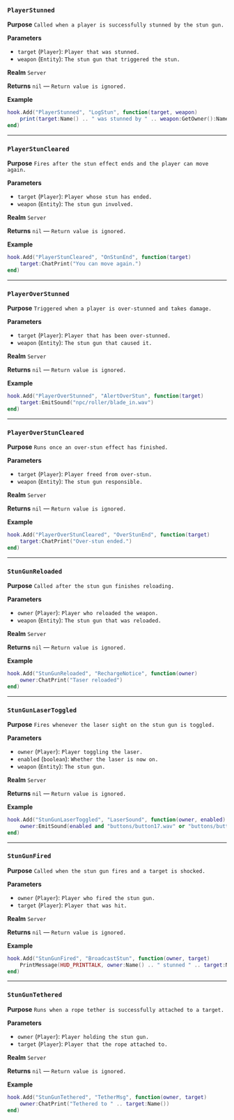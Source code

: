 ### `PlayerStunned`

**Purpose**
`Called when a player is successfully stunned by the stun gun.`

**Parameters**

* `target` (`Player`): `Player that was stunned.`
* `weapon` (`Entity`): `The stun gun that triggered the stun.`

**Realm**
`Server`

**Returns**
`nil` — `Return value is ignored.`

**Example**

```lua
hook.Add("PlayerStunned", "LogStun", function(target, weapon)
    print(target:Name() .. " was stunned by " .. weapon:GetOwner():Name())
end)
```

---

### `PlayerStunCleared`

**Purpose**
`Fires after the stun effect ends and the player can move again.`

**Parameters**

* `target` (`Player`): `Player whose stun has ended.`
* `weapon` (`Entity`): `The stun gun involved.`

**Realm**
`Server`

**Returns**
`nil` — `Return value is ignored.`

**Example**

```lua
hook.Add("PlayerStunCleared", "OnStunEnd", function(target)
    target:ChatPrint("You can move again.")
end)
```

---

### `PlayerOverStunned`

**Purpose**
`Triggered when a player is over-stunned and takes damage.`

**Parameters**

* `target` (`Player`): `Player that has been over-stunned.`
* `weapon` (`Entity`): `The stun gun that caused it.`

**Realm**
`Server`

**Returns**
`nil` — `Return value is ignored.`

**Example**

```lua
hook.Add("PlayerOverStunned", "AlertOverStun", function(target)
    target:EmitSound("npc/roller/blade_in.wav")
end)
```

---

### `PlayerOverStunCleared`

**Purpose**
`Runs once an over-stun effect has finished.`

**Parameters**

* `target` (`Player`): `Player freed from over-stun.`
* `weapon` (`Entity`): `The stun gun responsible.`

**Realm**
`Server`

**Returns**
`nil` — `Return value is ignored.`

**Example**

```lua
hook.Add("PlayerOverStunCleared", "OverStunEnd", function(target)
    target:ChatPrint("Over-stun ended.")
end)
```

---

### `StunGunReloaded`

**Purpose**
`Called after the stun gun finishes reloading.`

**Parameters**

* `owner` (`Player`): `Player who reloaded the weapon.`
* `weapon` (`Entity`): `The stun gun that was reloaded.`

**Realm**
`Server`

**Returns**
`nil` — `Return value is ignored.`

**Example**

```lua
hook.Add("StunGunReloaded", "RechargeNotice", function(owner)
    owner:ChatPrint("Taser reloaded")
end)
```

---

### `StunGunLaserToggled`

**Purpose**
`Fires whenever the laser sight on the stun gun is toggled.`

**Parameters**

* `owner` (`Player`): `Player toggling the laser.`
* `enabled` (`boolean`): `Whether the laser is now on.`
* `weapon` (`Entity`): `The stun gun.`

**Realm**
`Server`

**Returns**
`nil` — `Return value is ignored.`

**Example**

```lua
hook.Add("StunGunLaserToggled", "LaserSound", function(owner, enabled)
    owner:EmitSound(enabled and "buttons/button17.wav" or "buttons/button18.wav")
end)
```

---

### `StunGunFired`

**Purpose**
`Called when the stun gun fires and a target is shocked.`

**Parameters**

* `owner` (`Player`): `Player who fired the stun gun.`
* `target` (`Player`): `Player that was hit.`

**Realm**
`Server`

**Returns**
`nil` — `Return value is ignored.`

**Example**

```lua
hook.Add("StunGunFired", "BroadcastStun", function(owner, target)
    PrintMessage(HUD_PRINTTALK, owner:Name() .. " stunned " .. target:Name())
end)
```

---

### `StunGunTethered`

**Purpose**
`Runs when a rope tether is successfully attached to a target.`

**Parameters**

* `owner` (`Player`): `Player holding the stun gun.`
* `target` (`Player`): `Player that the rope attached to.`

**Realm**
`Server`

**Returns**
`nil` — `Return value is ignored.`

**Example**

```lua
hook.Add("StunGunTethered", "TetherMsg", function(owner, target)
    owner:ChatPrint("Tethered to " .. target:Name())
end)
```
